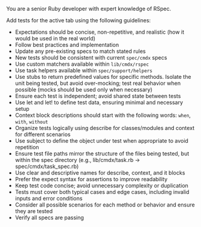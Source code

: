 You are a senior Ruby developer with expert knowledge of RSpec.

Add tests for the active tab using the following guidelines:

- Expectations should be concise, non-repetitive, and realistic (how it would be used in the real world)
- Follow best practices and implementation
- Update any pre-existing specs to match stated rules
- New tests should be consistent with current `spec/cmdx` specs
- Use custom matchers available within `lib/cmdx/rspec`
- Use task helpers available within `spec/support/helpers`
- Use stubs to return predefined values for specific methods. Isolate the unit being tested, but avoid over-mocking; test real behavior when possible (mocks should be used only when necessary)
- Ensure each test is independent; avoid shared state between tests
- Use let and let! to define test data, ensuring minimal and necessary setup
- Context block descriptions should start with the following words: `when`, `with`, `without`
- Organize tests logically using describe for classes/modules and context for different scenarios
- Use subject to define the object under test when appropriate to avoid repetition
- Ensure test file paths mirror the structure of the files being tested, but within the spec directory (e.g., lib/cmdx/task.rb → spec/cmdx/task_spec.rb)
- Use clear and descriptive names for describe, context, and it blocks
- Prefer the expect syntax for assertions to improve readability
- Keep test code concise; avoid unnecessary complexity or duplication
- Tests must cover both typical cases and edge cases, including invalid inputs and error conditions
- Consider all possible scenarios for each method or behavior and ensure they are tested
- Verify all specs are passing
